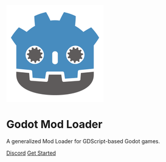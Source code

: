 <!-- _coverpage.md -->

<img alt="Godot Modding Logo" src="_media/logo.png" width="256"></img>

# Godot Mod Loader
A generalized Mod Loader for GDScript-based Godot games.

[Discord](https://discord.gg/J5AvdFK4mw)
[Get Started](index.md)
